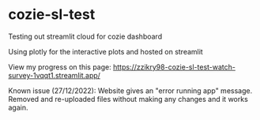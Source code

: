 # cozie-sl-test
Testing out streamlit cloud for cozie dashboard

Using plotly for the interactive plots and hosted on streamlit

View my progress on this page: https://zzikry98-cozie-sl-test-watch-survey-1vqqt1.streamlit.app/

Known issue (27/12/2022): Website gives an "error running app" message. Removed and re-uploaded files without making any changes and it works again.
